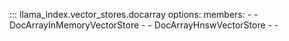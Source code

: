 ::: llama_index.vector_stores.docarray
    options:
      members:
      -
      - DocArrayInMemoryVectorStore
      -
      - DocArrayHnswVectorStore
      -
      -

